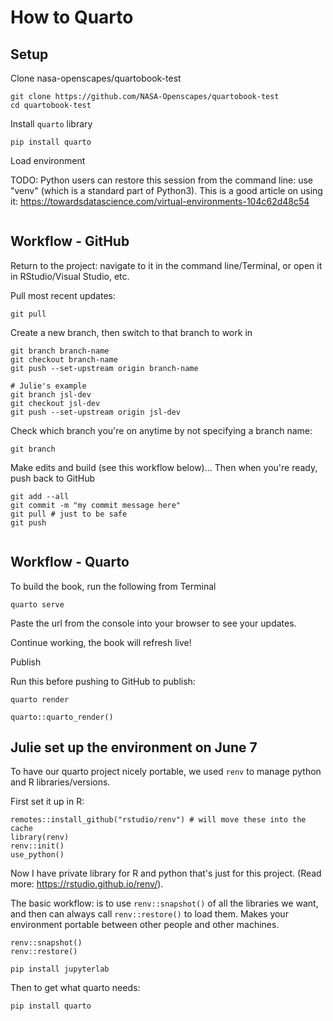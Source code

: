 # How to Quarto

## Setup

Clone nasa-openscapes/quartobook-test

```{bash}
git clone https://github.com/NASA-Openscapes/quartobook-test
cd quartobook-test
```

Install `quarto` library

```{bash}
pip install quarto
```

Load environment

TODO: Python users can restore this session from the command line: use "venv" (which is a standard part of Python3). This is a good article on using it:
<https://towardsdatascience.com/virtual-environments-104c62d48c54>


```{bash}

```

## Workflow - GitHub

Return to the project: navigate to it in the command line/Terminal, or open it in RStudio/Visual Studio, etc.

Pull most recent updates:

```{bash}
git pull 
```

Create a new branch, then switch to that branch to work in

```{bash}
git branch branch-name
git checkout branch-name
git push --set-upstream origin branch-name

# Julie's example
git branch jsl-dev
git checkout jsl-dev
git push --set-upstream origin jsl-dev
```

Check which branch you're on anytime by not specifying a branch name:

```{bash}
git branch
```

Make edits and build (see this workflow below)... Then when you're ready, push back to GitHub

```{bash}
git add --all
git commit -m "my commit message here"
git pull # just to be safe
git push 


```

## Workflow - Quarto

To build the book, run the following from Terminal

```{bash}
quarto serve
```

Paste the url from the console into your browser to see your updates.

Continue working, the book will refresh live!

Publish

Run this before pushing to GitHub to publish:

```{bash}
quarto render
```

    quarto::quarto_render()

## Julie set up the environment on June 7

To have our quarto project nicely portable, we used `renv` to manage python and R libraries/versions.

First set it up in R:

```{r, eval=FALSE}
remotes::install_github("rstudio/renv") # will move these into the cache
library(renv)
renv::init()
use_python()
```

Now I have private library for R and python that's just for this project. (Read more: <https://rstudio.github.io/renv/>).

The basic workflow: is to use `renv::snapshot()` of all the libraries we want, and then can always call `renv::restore()` to load them. Makes your environment portable between other people and other machines.

```{r, eval=FALSE}
renv::snapshot()
renv::restore()
```


```{bash}
pip install jupyterlab
```

Then to get what quarto needs:

```{bash}
pip install quarto
```

